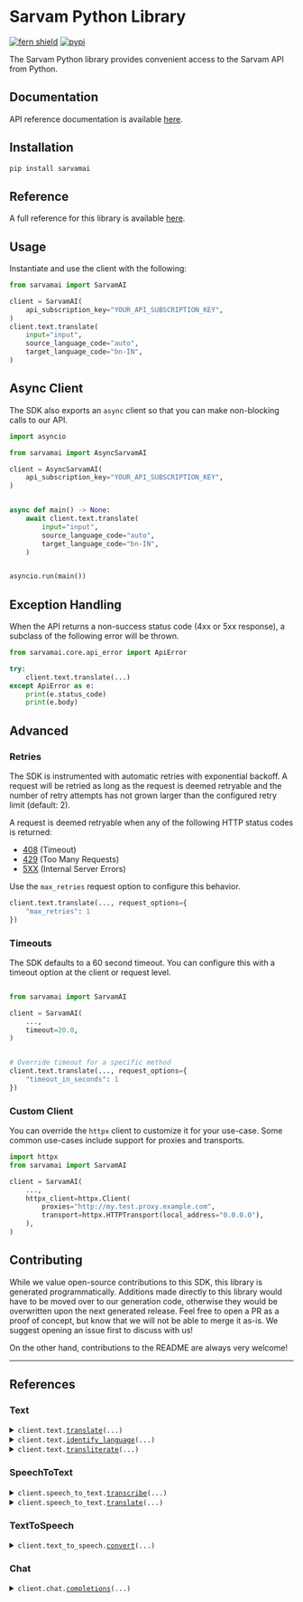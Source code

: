 # Sarvam Python Library

[![fern shield](https://img.shields.io/badge/%F0%9F%8C%BF-Built%20with%20Fern-brightgreen)](https://buildwithfern.com?utm_source=github&utm_medium=github&utm_campaign=readme&utm_source=https%3A%2F%2Fgithub.com%2Fsarvamai%2Fsarvam-python-sdk)
[![pypi](https://img.shields.io/pypi/v/sarvamai)](https://pypi.python.org/pypi/sarvamai)

The Sarvam Python library provides convenient access to the Sarvam API from Python.

## Documentation

API reference documentation is available [here](https://www.sarvam.ai/).

## Installation

```sh
pip install sarvamai
```

## Reference

A full reference for this library is available [here](#References).

## Usage

Instantiate and use the client with the following:

```python
from sarvamai import SarvamAI

client = SarvamAI(
    api_subscription_key="YOUR_API_SUBSCRIPTION_KEY",
)
client.text.translate(
    input="input",
    source_language_code="auto",
    target_language_code="bn-IN",
)
```

## Async Client

The SDK also exports an `async` client so that you can make non-blocking calls to our API.

```python
import asyncio

from sarvamai import AsyncSarvamAI

client = AsyncSarvamAI(
    api_subscription_key="YOUR_API_SUBSCRIPTION_KEY",
)


async def main() -> None:
    await client.text.translate(
        input="input",
        source_language_code="auto",
        target_language_code="bn-IN",
    )


asyncio.run(main())
```

## Exception Handling

When the API returns a non-success status code (4xx or 5xx response), a subclass of the following error
will be thrown.

```python
from sarvamai.core.api_error import ApiError

try:
    client.text.translate(...)
except ApiError as e:
    print(e.status_code)
    print(e.body)
```

## Advanced

### Retries

The SDK is instrumented with automatic retries with exponential backoff. A request will be retried as long
as the request is deemed retryable and the number of retry attempts has not grown larger than the configured
retry limit (default: 2).

A request is deemed retryable when any of the following HTTP status codes is returned:

- [408](https://developer.mozilla.org/en-US/docs/Web/HTTP/Status/408) (Timeout)
- [429](https://developer.mozilla.org/en-US/docs/Web/HTTP/Status/429) (Too Many Requests)
- [5XX](https://developer.mozilla.org/en-US/docs/Web/HTTP/Status/500) (Internal Server Errors)

Use the `max_retries` request option to configure this behavior.

```python
client.text.translate(..., request_options={
    "max_retries": 1
})
```

### Timeouts

The SDK defaults to a 60 second timeout. You can configure this with a timeout option at the client or request level.

```python

from sarvamai import SarvamAI

client = SarvamAI(
    ...,
    timeout=20.0,
)


# Override timeout for a specific method
client.text.translate(..., request_options={
    "timeout_in_seconds": 1
})
```

### Custom Client

You can override the `httpx` client to customize it for your use-case. Some common use-cases include support for proxies
and transports.

```python
import httpx
from sarvamai import SarvamAI

client = SarvamAI(
    ...,
    httpx_client=httpx.Client(
        proxies="http://my.test.proxy.example.com",
        transport=httpx.HTTPTransport(local_address="0.0.0.0"),
    ),
)
```

## Contributing

While we value open-source contributions to this SDK, this library is generated programmatically.
Additions made directly to this library would have to be moved over to our generation code,
otherwise they would be overwritten upon the next generated release. Feel free to open a PR as
a proof of concept, but know that we will not be able to merge it as-is. We suggest opening
an issue first to discuss with us!

On the other hand, contributions to the README are always very welcome!

---

## References

### Text
<details><summary><code>client.text.<a href="src/sarvamai/text/client.py">translate</a>(...)</code></summary>
<dl>
<dd>

#### 📝 Description

<dl>
<dd>

<dl>
<dd>

**Translation** converts text from one language to another while preserving its meaning.
For Example: **'मैं ऑफिस जा रहा हूँ'** translates to **'I am going to the office'** in English, where the script and language change, but the original meaning remains the same.

Available languages:
- **`bn-IN`**: Bengali
- **`en-IN`**: English
- **`gu-IN`**: Gujarati
- **`hi-IN`**: Hindi
- **`kn-IN`**: Kannada
- **`ml-IN`**: Malayalam
- **`mr-IN`**: Marathi
- **`od-IN`**: Odia
- **`pa-IN`**: Punjabi
- **`ta-IN`**: Tamil
- **`te-IN`**: Telugu

#### Newly added languages:
- **`as-IN`**: Assamese
- **`brx-IN`**: Bodo
- **`doi-IN`**: Dogri
- **`kok-IN`**: Konkani
- **`ks-IN`**: Kashmiri
- **`mai-IN`**: Maithili
- **`mni-IN`**: Manipuri (Meiteilon)
- **`ne-IN`**: Nepali
- **`sa-IN`**: Sanskrit
- **`sat-IN`**: Santali
- **`sd-IN`**: Sindhi
- **`ur-IN`**: Urdu

For hands-on practice, you can explore the notebook tutorial on [Translate API Tutorial](https://github.com/sarvamai/sarvam-ai-cookbook/blob/main/notebooks/translate/Translate_API_Tutorial.ipynb).
</dd>
</dl>
</dd>
</dl>

#### 🔌 Usage

<dl>
<dd>

<dl>
<dd>

```python
from sarvamai import SarvamAI

client = SarvamAI(
    api_subscription_key="YOUR_API_SUBSCRIPTION_KEY",
)
client.text.translate(
    input="input",
    source_language_code="auto",
    target_language_code="bn-IN",
)

```
</dd>
</dl>
</dd>
</dl>

#### ⚙️ Parameters

<dl>
<dd>

<dl>
<dd>

**input:** `str` — The text you want to translate is the input text that will be processed by the translation model. The maximum is 1000 characters for Mayura:v1 and 2000 characters for Sarvam-Translate:v1.
    
</dd>
</dl>

<dl>
<dd>

**source_language_code:** `TranslateSourceLanguage` 

Source language code for translation input.

**mayura:v1 Languages:** Bengali, English, Gujarati, Hindi, Kannada, Malayalam, Marathi, Odia, Punjabi, Tamil, Telugu

**sarvam-translate:v1 Languages:** All mayura:v1 languages and Assamese, Bodo, Dogri, Konkani, Kashmiri, Maithili, Manipuri, Nepali, Sanskrit, Santali, Sindhi, Urdu

**Note:** mayura:v1 supports automatic language detection using 'auto' as the source language code.

    
</dd>
</dl>

<dl>
<dd>

**target_language_code:** `TranslateTargetLanguage` 

The language code of the translated text. This specifies the target language for translation.

**mayura:v1 Languages:** Bengali, English, Gujarati, Hindi, Kannada, Malayalam, Marathi, Odia, Punjabi, Tamil, Telugu

**sarvam-translate:v1 Languages:** All mayura:v1 and Assamese, Bodo, Dogri, Konkani, Kashmiri, Maithili, Manipuri, Nepali, Sanskrit, Santali, Sindhi, Urdu

    
</dd>
</dl>

<dl>
<dd>

**speaker_gender:** `typing.Optional[TranslateSpeakerGender]` — Please specify the gender of the speaker for better translations.
    
</dd>
</dl>

<dl>
<dd>

**mode:** `typing.Optional[TranslateMode]` 

Specifies the tone or style of the translation.

**Model Support:**
- **mayura:v1**: Supports formal, classic-colloquial, and modern-colloquial modes
- **sarvam-translate:v1**: Only formal mode is supported

**Default:** formal
    
</dd>
</dl>

<dl>
<dd>

**model:** `typing.Optional[TranslateModel]` 

Specifies the translation model to use.
- mayura:v1: Supports 12 languages with all modes, output scripts, and automatic language detection.
- sarvam-translate:v1: Supports all 22 scheduled languages of India, formal mode only.
    
</dd>
</dl>

<dl>
<dd>

**enable_preprocessing:** `typing.Optional[bool]` 

This will enable custom preprocessing of the input text which can result in better translations.
 Recommendation- You can switch on whenever there is some complex text with difficult vocabulary and sentences, for which you want simple translations that people can understand.
    
</dd>
</dl>

<dl>
<dd>

**output_script:** `typing.Optional[TransliterateMode]` 

**output_script**: This is an optional parameter which controls the transliteration style applied to the output text.

**Transliteration**: Converting text from one script to another while preserving pronunciation.

For mayura:v1 - We support transliteration with four options:
- **`null`**(default): No transliteration applied.
- **`roman`**: Transliteration in Romanized script.
- **`fully-native`**: Transliteration in the native script with formal style.
- **`spoken-form-in-native`**: Transliteration in the native script with spoken style.

For sarvam-translate:v1 - Transliteration is not supported.
#### Example:
English: Your EMI of Rs. 3000 is pending.
Default modern translation: आपका Rs. 3000 का EMI pending है (when `null` is passed).

With postprocessing enabled:
- **roman output**: aapka Rs. 3000 ka EMI pending hai.
    
</dd>
</dl>

<dl>
<dd>

**numerals_format:** `typing.Optional[NumeralsFormat]` 

`numerals_format` is an optional parameter with two options (supported for both mayura:v1 and sarvam-translate:v1):

- **`international`** (default): Uses regular numerals (0-9).
- **`native`**: Uses language-specific native numerals.

#### Example:
- If `international` format is selected, we use regular numerals (0-9). For example: `मेरा phone number है: 9840950950`.
- If `native` format is selected, we use language-specific native numerals, like: `मेरा phone number है: ९८४०९५०९५०`.
    
</dd>
</dl>

<dl>
<dd>

**request_options:** `typing.Optional[RequestOptions]` — Request-specific configuration.
    
</dd>
</dl>
</dd>
</dl>


</dd>
</dl>
</details>

<details><summary><code>client.text.<a href="src/sarvamai/text/client.py">identify_language</a>(...)</code></summary>
<dl>
<dd>

#### 📝 Description

<dl>
<dd>

<dl>
<dd>

Identifies the language (e.g., en-IN, hi-IN) and script (e.g., Latin, Devanagari) of the input text, supporting multiple languages.
</dd>
</dl>
</dd>
</dl>

#### 🔌 Usage

<dl>
<dd>

<dl>
<dd>

```python
from sarvamai import SarvamAI

client = SarvamAI(
    api_subscription_key="YOUR_API_SUBSCRIPTION_KEY",
)
client.text.identify_language(
    input="input",
)

```
</dd>
</dl>
</dd>
</dl>

#### ⚙️ Parameters

<dl>
<dd>

<dl>
<dd>

**input:** `str` — The text input for language and script identification.
    
</dd>
</dl>

<dl>
<dd>

**request_options:** `typing.Optional[RequestOptions]` — Request-specific configuration.
    
</dd>
</dl>
</dd>
</dl>


</dd>
</dl>
</details>

<details><summary><code>client.text.<a href="src/sarvamai/text/client.py">transliterate</a>(...)</code></summary>
<dl>
<dd>

#### 📝 Description

<dl>
<dd>

<dl>
<dd>

**Transliteration** converts text from one script to another while preserving the original pronunciation. For example, **'नमस्ते'** becomes **'namaste'** in English, and **'how are you'** can be written as **'हाउ आर यू'** in Devanagari. This process ensures that the sound of the original text remains intact, even when written in a different script.

Transliteration is useful when you want to represent words phonetically across different writing systems, such as converting **'मैं ऑफिस जा रहा हूँ'** to **'main office ja raha hun'** in English letters.

**Translation**, on the other hand, converts text from one language to another while preserving the meaning rather than pronunciation. For example, **'मैं ऑफिस जा रहा हूँ'** translates to **'I am going to the office'** in English, changing both the script and the language while conveying the intended message.
#### Examples of **Transliteration**:
- **'Good morning'** becomes **'गुड मॉर्निंग'** in Hindi, where the pronunciation is preserved but the meaning is not translated.
- **'सुप्रभात'** becomes **'suprabhat'** in English.

Available languages:
- **`en-IN`**: English
- **`hi-IN`**: Hindi
- **`bn-IN`**: Bengali
- **`gu-IN`**: Gujarati
- **`kn-IN`**: Kannada
- **`ml-IN`**: Malayalam
- **`mr-IN`**: Marathi
- **`od-IN`**: Odia
- **`pa-IN`**: Punjabi
- **`ta-IN`**: Tamil
- **`te-IN`**: Telugu

For hands-on practice, you can explore the notebook tutorial on [Transliterate API Tutorial](https://github.com/sarvamai/sarvam-ai-cookbook/blob/main/notebooks/transliterate/Transliterate_API_Tutorial.ipynb).
</dd>
</dl>
</dd>
</dl>

#### 🔌 Usage

<dl>
<dd>

<dl>
<dd>

```python
from sarvamai import SarvamAI

client = SarvamAI(
    api_subscription_key="YOUR_API_SUBSCRIPTION_KEY",
)
client.text.transliterate(
    input="input",
    source_language_code="auto",
    target_language_code="bn-IN",
)

```
</dd>
</dl>
</dd>
</dl>

#### ⚙️ Parameters

<dl>
<dd>

<dl>
<dd>

**input:** `str` — The text you want to transliterate.
    
</dd>
</dl>

<dl>
<dd>

**source_language_code:** `TransliterateSourceLanguage` 

The language code of the input text. This specifies the source language for transliteration.



 Note:  The source language should either be an Indic language or English. As we supports both Indic-to-English and English-to-Indic transliteration.

    
</dd>
</dl>

<dl>
<dd>

**target_language_code:** `TranslatiterateTargetLanguage` 

The language code of the transliteration text. This specifies the target language for transliteration.



 Note:The target language should either be an Indic language or English. As we supports both Indic-to-English and English-to-Indic transliteration.

    
</dd>
</dl>

<dl>
<dd>

**numerals_format:** `typing.Optional[NumeralsFormat]` 

`numerals_format` is an optional parameter with two options:

- **`international`** (default): Uses regular numerals (0-9).
- **`native`**: Uses language-specific native numerals.

#### Example:
- If `international` format is selected, we use regular numerals (0-9). For example: `मेरा phone number है: 9840950950`.
- If `native` format is selected, we use language-specific native numerals, like: `मेरा phone number है: ९८४०९५०९५०`.
    
</dd>
</dl>

<dl>
<dd>

**spoken_form_numerals_language:** `typing.Optional[SpokenFormNumeralsFormat]` 

`spoken_form_numerals_language` is an optional parameter with two options and only works when spoken_form is true:

- **`english`** : Numbers in the text will be spoken in English.
- **`native(default)`**: Numbers in the text will be spoken in the native language.

#### Examples:
- **Input:** "मेरे पास ₹200 है"
  - If `english` format is selected: "मेरे पास टू हन्डर्ड रूपीस है"
  - If `native` format is selected: "मेरे पास दो सौ रुपये है"

    
</dd>
</dl>

<dl>
<dd>

**spoken_form:** `typing.Optional[bool]` 

  - Default: `False`
  - Converts text into a natural spoken form when `True`.
  - **Note:** No effect if output language is `en-IN`.

#### Example:
- **Input:** `मुझे कल 9:30am को appointment है`
  - **Output:** `मुझे कल सुबह साढ़े नौ बजे को अपॉइंटमेंट है`
    
</dd>
</dl>

<dl>
<dd>

**request_options:** `typing.Optional[RequestOptions]` — Request-specific configuration.
    
</dd>
</dl>
</dd>
</dl>


</dd>
</dl>
</details>

### SpeechToText
<details><summary><code>client.speech_to_text.<a href="src/sarvamai/speech_to_text/client.py">transcribe</a>(...)</code></summary>
<dl>
<dd>

#### 📝 Description

<dl>
<dd>

<dl>
<dd>

### Real-Time Speech to Text API

This API transcribes speech to text in multiple Indian languages and English. Supports real-time transcription for interactive applications.

#### Available Options:
- **Real-Time API** (Current Endpoint): For quick responses under 30 seconds with immediate results
- **Batch API**: For longer audio files, requires following a notebook script - [View Notebook](https://github.com/sarvamai/sarvam-ai-cookbook/tree/main/notebooks/stt/stt-batch-api)
  - Supports diarization (speaker identification)

#### Note:
- Pricing differs for Real-Time and Batch APIs
- Diarization is only available in Batch API with separate pricing
- Please refer to [dashboard.sarvam.ai](https://dashboard.sarvam.ai) for detailed pricing information
</dd>
</dl>
</dd>
</dl>

#### 🔌 Usage

<dl>
<dd>

<dl>
<dd>

```python
from sarvamai import SarvamAI

client = SarvamAI(
    api_subscription_key="YOUR_API_SUBSCRIPTION_KEY",
)
client.speech_to_text.transcribe()

```
</dd>
</dl>
</dd>
</dl>

#### ⚙️ Parameters

<dl>
<dd>

<dl>
<dd>

**file:** `from __future__ import annotations

core.File` — See core.File for more documentation
    
</dd>
</dl>

<dl>
<dd>

**model:** `typing.Optional[SpeechToTextModel]` 

Specifies the model to use for speech-to-text conversion.
Note:- Default model is `saarika:v2`
    
</dd>
</dl>

<dl>
<dd>

**language_code:** `typing.Optional[SpeechToTextLanguage]` 

Specifies the language of the input audio. This parameter is required to ensure accurate transcription.
 For the `saarika:v1` model, this parameter is mandatory.
 For the `saarika:v2` model, it is optional.
`unknown`: Use this when the language is not known; the API will detect it automatically. 
Note:- that the `saarika:v1` model does not support `unknown` language code.
    
</dd>
</dl>

<dl>
<dd>

**request_options:** `typing.Optional[RequestOptions]` — Request-specific configuration.
    
</dd>
</dl>
</dd>
</dl>


</dd>
</dl>
</details>

<details><summary><code>client.speech_to_text.<a href="src/sarvamai/speech_to_text/client.py">translate</a>(...)</code></summary>
<dl>
<dd>

#### 📝 Description

<dl>
<dd>

<dl>
<dd>

### Real-Time Speech to Text Translation API

This API automatically detects the input language, transcribes the speech, and translates the text to English.

#### Available Options:
- **Real-Time API** (Current Endpoint): For quick responses under 30 seconds with immediate results
- **Batch API**: For longer audio files, requires following a notebook script - [View Notebook](https://github.com/sarvamai/sarvam-ai-cookbook/tree/main/notebooks/stt-translate/stt-translate-batch-api)
  - Supports diarization (speaker identification)

#### Note:
- Pricing differs for Real-Time and Batch APIs
- Diarization is only available in Batch API with separate pricing
- Please refer to [dashboard.sarvam.ai](https://dashboard.sarvam.ai) for detailed pricing information
</dd>
</dl>
</dd>
</dl>

#### 🔌 Usage

<dl>
<dd>

<dl>
<dd>

```python
from sarvamai import SarvamAI

client = SarvamAI(
    api_subscription_key="YOUR_API_SUBSCRIPTION_KEY",
)
client.speech_to_text.translate()

```
</dd>
</dl>
</dd>
</dl>

#### ⚙️ Parameters

<dl>
<dd>

<dl>
<dd>

**file:** `from __future__ import annotations

core.File` — See core.File for more documentation
    
</dd>
</dl>

<dl>
<dd>

**prompt:** `typing.Optional[str]` — Conversation context can be passed as a prompt to boost model accuracy. However, the current system is at an experimentation stage and doesn’t match the prompt performance of large language models.
    
</dd>
</dl>

<dl>
<dd>

**model:** `typing.Optional[SpeechToTextTranslateModel]` — Model to be used for converting speech to text in target language
    
</dd>
</dl>

<dl>
<dd>

**request_options:** `typing.Optional[RequestOptions]` — Request-specific configuration.
    
</dd>
</dl>
</dd>
</dl>


</dd>
</dl>
</details>

### TextToSpeech
<details><summary><code>client.text_to_speech.<a href="src/sarvamai/text_to_speech/client.py">convert</a>(...)</code></summary>
<dl>
<dd>

#### 📝 Description

<dl>
<dd>

<dl>
<dd>

This is the model to convert text into spoken audio. 
The output is a wave file encoded as a base64 string.
</dd>
</dl>
</dd>
</dl>

#### 🔌 Usage

<dl>
<dd>

<dl>
<dd>

```python
from sarvamai import SarvamAI

client = SarvamAI(
    api_subscription_key="YOUR_API_SUBSCRIPTION_KEY",
)
client.text_to_speech.convert(
    text="text",
    target_language_code="bn-IN",
)

```
</dd>
</dl>
</dd>
</dl>

#### ⚙️ Parameters

<dl>
<dd>

<dl>
<dd>

**text:** `str` 
    
</dd>
</dl>

<dl>
<dd>

**target_language_code:** `TextToSpeechLanguage` — The language of the text is BCP-47 format
    
</dd>
</dl>

<dl>
<dd>

**speaker:** `typing.Optional[TextToSpeechSpeaker]` 

The speaker voice to be used for the output audio.

**Default:** Meera

**Model Compatibility (Speakers compatible with respective models):**
- **bulbul:v1:**
  - Female: Diya, Maya, Meera, Pavithra, Maitreyi, Misha
  - Male: Amol, Arjun, Amartya, Arvind, Neel, Vian

- **bulbul:v2:**
  - Female: Anushka, Manisha, Vidya, Arya
  - Male: Abhilash, Karun, Hitesh

**Note:** Speaker selection must match the chosen model version.
    
</dd>
</dl>

<dl>
<dd>

**pitch:** `typing.Optional[float]` — Controls the pitch of the audio. Lower values result in a deeper voice, while higher values make it sharper. The suitable range is between -0.75 and 0.75. Default is 0.0.
    
</dd>
</dl>

<dl>
<dd>

**pace:** `typing.Optional[float]` — Controls the speed of the audio. Lower values result in slower speech, while higher values make it faster. The suitable range is between 0.5 and 2.0. Default is 1.0.
    
</dd>
</dl>

<dl>
<dd>

**loudness:** `typing.Optional[float]` — Controls the loudness of the audio. Lower values result in quieter audio, while higher values make it louder. The suitable range is between 0.3 and 3.0. Default is 1.0.
    
</dd>
</dl>

<dl>
<dd>

**speech_sample_rate:** `typing.Optional[SpeechSampleRate]` — Specifies the sample rate of the output audio. Supported values are 8000, 16000, 22050, 24000 Hz. If not provided, the default is 22050 Hz.
    
</dd>
</dl>

<dl>
<dd>

**enable_preprocessing:** `typing.Optional[bool]` —  Controls whether normalization of English words and numeric entities (e.g., numbers, dates) is performed. Set to true for better handling of mixed-language text. Default is false.
    
</dd>
</dl>

<dl>
<dd>

**model:** `typing.Optional[TextToSpeechModel]` — Specifies the model to use for text-to-speech conversion. Default is bulbul:v1.
    
</dd>
</dl>

<dl>
<dd>

**request_options:** `typing.Optional[RequestOptions]` — Request-specific configuration.
    
</dd>
</dl>
</dd>
</dl>


</dd>
</dl>
</details>

### Chat
<details><summary><code>client.chat.<a href="src/sarvamai/chat/client.py">completions</a>(...)</code></summary>
<dl>
<dd>

#### 📝 Description

<dl>
<dd>

<dl>
<dd>

Calls Sarvam LLM API to get the chat completion. Supported model(s): `sarvam-m`.
</dd>
</dl>
</dd>
</dl>

#### 🔌 Usage

<dl>
<dd>

<dl>
<dd>

```python
from sarvamai import SarvamAI

client = SarvamAI(
    api_subscription_key="YOUR_API_SUBSCRIPTION_KEY",
)
client.chat.completions(
    messages=[{"content": "content", "role": "assistant"}],
)

```
</dd>
</dl>
</dd>
</dl>

#### ⚙️ Parameters

<dl>
<dd>

<dl>
<dd>

**messages:** `typing.Sequence[ChatCompletionRequestMessageParams]` — A list of messages comprising the conversation so far.
    
</dd>
</dl>

<dl>
<dd>

**temperature:** `typing.Optional[float]` 

What sampling temperature to use, between 0 and 2. Higher values like 0.8 will make the output more random, while lower values like 0.2 will make it more focused and deterministic.
We generally recommend altering this or `top_p` but not both.
    
</dd>
</dl>

<dl>
<dd>

**top_p:** `typing.Optional[float]` 

An alternative to sampling with temperature, called nucleus sampling,
where the model considers the results of the tokens with top_p probability
mass. So 0.1 means only the tokens comprising the top 10% probability mass
are considered.

We generally recommend altering this or `temperature` but not both.
    
</dd>
</dl>

<dl>
<dd>

**reasoning_effort:** `typing.Optional[ReasoningEffort]` 
    
</dd>
</dl>

<dl>
<dd>

**max_tokens:** `typing.Optional[int]` — The maximum number of tokens that can be generated in the chat completion.
    
</dd>
</dl>

<dl>
<dd>

**stream:** `typing.Optional[bool]` 

If set to true, the model response data will be streamed to the client
as it is generated using [server-sent events](https://developer.mozilla.org/en-US/docs/Web/API/Server-sent_events/Using_server-sent_events#Event_stream_format).
    
</dd>
</dl>

<dl>
<dd>

**stop:** `typing.Optional[StopConfigurationParams]` 
    
</dd>
</dl>

<dl>
<dd>

**n:** `typing.Optional[int]` — How many chat completion choices to generate for each input message. Note that you will be charged based on the number of generated tokens across all of the choices. Keep `n` as `1` to minimize costs.
    
</dd>
</dl>

<dl>
<dd>

**seed:** `typing.Optional[int]` 

This feature is in Beta.
If specified, our system will make a best effort to sample deterministically, such that repeated requests with the same `seed` and parameters should return the same result.
Determinism is not guaranteed, and you should refer to the `system_fingerprint` response parameter to monitor changes in the backend.
    
</dd>
</dl>

<dl>
<dd>

**frequency_penalty:** `typing.Optional[float]` 

Number between -2.0 and 2.0. Positive values penalize new tokens based on
their existing frequency in the text so far, decreasing the model's
likelihood to repeat the same line verbatim.
    
</dd>
</dl>

<dl>
<dd>

**presence_penalty:** `typing.Optional[float]` 

Number between -2.0 and 2.0. Positive values penalize new tokens based on
whether they appear in the text so far, increasing the model's likelihood
to talk about new topics.
    
</dd>
</dl>

<dl>
<dd>

**wiki_grounding:** `typing.Optional[bool]` — If this parameter is enabled, then the model uses a RAG based approach to retrieve relevant chunks from Wikipedia and uses them to answer the question. This is particularly useful for queries seeking factual information.
    
</dd>
</dl>

<dl>
<dd>

**request_options:** `typing.Optional[RequestOptions]` — Request-specific configuration.
    
</dd>
</dl>
</dd>
</dl>


</dd>
</dl>
</details>
